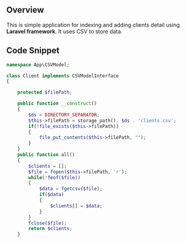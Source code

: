 Overview
-
This is simple application for indexing and adding clients detail using **Laravel framework**. It uses CSV to store data.

Code Snippet
-
```php
namespace App\CSVModel;

class Client implements CSVModelInterface
{

	protected $filePath;

	public function __construct()
	{
		$ds = DIRECTORY_SEPARATOR;
		$this->filePath = storage_path(). $ds . 'clients.csv';
		if(!file_exists($this->filePath))
		{
			file_put_contents($this->filePath, "");
		} 
	}
	public function all()
	{
		$clients = [];
		$file = fopen($this->filePath, 'r');
		while(!feof($file))
		{
			$data = fgetcsv($file);
			if($data)
			{
				$clients[] = $data;
			}
		}
		fclose($file);
		return $clients;
	}
```
